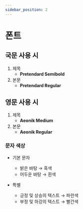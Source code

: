 ```yaml
---
sidebar_position: 2
---
```


# 폰트

## 국문 사용 시

1. 제목
   - **Pretendard Semibold**
2. 본문
   - **Pretendard Regular**

## 영문 사용 시

1. 제목
   - **Aeonik Medium**
2. 본문
   - **Aeonik Regular**

### 문자 색상

- 기본 문자

  - 밝은 바탕 → 흑색
  - 어두운 바탕 → 흰색

- 특별
  - 긍정 및 상승의 텍스트 → 파란색
  - 부정 및 하강의 텍스트 → 빨간색
